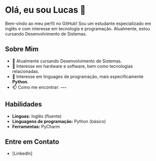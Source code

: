 # Olá, eu sou Lucas 👋

Bem-vindo ao meu perfil no GitHub! Sou um estudante especializado em inglês e com interesse em tecnologia e programação. Atualmente, estou cursando Desenvolvimento de Sistemas.

## Sobre Mim

- 🌱 Atualmente cursando Desenvolvimento de Sistemas.
- 💬 Interesse em hardware e software, bem como tecnologias relacionadas.
- 💬 Interesse em linguages de programação, mais especificamente **Python**.
- 📫 Como me encontrar: **---**

## Habilidades

- **Linguas:** Inglês (fluente)
- **Linguagens de programação:** Python (básico)
- **Ferramentas:** PyCharm

## Entre em Contato

- [LinkedIn]
